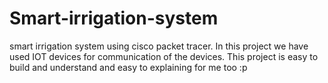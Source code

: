 # Smart-irrigation-system
smart irrigation system using cisco packet tracer. In this project we have used IOT devices for communication of the devices. This project is easy to build and understand
and easy to explaining for me too :p

